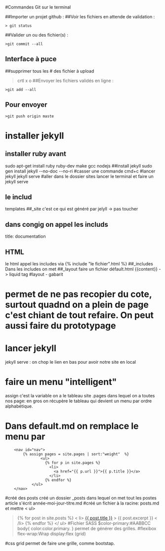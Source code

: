 #Commandes Git sur le terminal

##Importer un projet github :
##Voir les fichiers en attende de validation :

    > git status

##Valider un ou des fichier(s) :

    >git commit --all
## Interface à puce 
##supprimer tous les # des fichier à upload
>crtl x
>o
##Envoyer les fichiers validés en ligne :

    >git add --all
## Pour envoyer
    >git push origin maste

# installer jekyll
## installer ruby avant
sudo apt-get install ruby ruby-dev make gcc nodejs
##install jekyll
sudo gen install jekyll --no-doc --no-ri
#casser une commande
cmd+c
#lancer jekyll
jekyll serve
#aller dans le dossier sites
lancer le terminal et faire un jekyll serve 
## le includ 
templates
##_site
c'est ce qui est généré par jelyll -> pas toucher 
## dans congig on appel les includs 
title: documentation
## HTML
le html appel les includes via {% include "le fichier".html %}
##_includes
Dans les includes on met <title>{{ site."le fichier" }}</title>
##_layout
faire un fichier défault.html {{content}} -> liquid tag
#layout - gabarit
# permet de ne pas recopier du cote, surtout quadnd on a plein de page c'est chiant de tout refaire. On peut aussi faire du prototypage

# lancer jekyll
jekyll serve : on chop le lien en bas pour avoir notre site en local

# faire un menu "intelligent"
assign c'est la variable on a le tableau site .pages dans lequel on a toutes nos page: en gros on récupère le tableau qui devient un menu par ordre alphabétique.
# Dans default.md on remplace le menu par 
		<nav id="nav">
            {% assign pages = site.pages | sort:"weight"  %}
                    <ul>
                      {% for p in site.pages %}
                        <li>
                          <a href="{{ p.url }}">{{ p.title }}</a>
                        </li>
                      {% endfor %}
                </ul>
		</nav>
    
#créé des posts 
créé un dossier _posts dans lequel on met tout les postes 
article s'écrit année-moi-jour-titre.md
#créé un fichier à la racine:
posts.md et mettre 
< ul>
 > {% for post in site.posts %}
  >  < li>
   >   <a href="{{ post.url }}">{{ post.title }}</a>
    >  {{ post.excerpt }}
>    < /li>
>  {% endfor %}
</ ul>
#Fichier SASS
$color-primary:#AABBCC
body{
color:color.primary.
}
permet de générer des grilles.
#flexibox
> flex-wrap:Wrap
> display:flex (grid)

#css grid
permet de faire une grille, comme bootstap.

